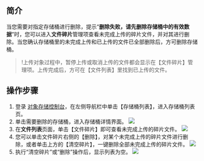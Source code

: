 ## 简介
当您需要对指定存储桶进行删除，提示“**删除失败，请先删除存储桶中的有效数据**”时，您可以进入**文件碎片**管理项查看未完成上传的碎片文件，并对其进行删除。当您确认存储桶里的未完成上传和已上传的文件已全部删除后，方可删除存储桶。

>!上传对象过程中，暂停上传或取消上传的文件都会显示在【文件碎片】管理项。上传完成后，方可在【文件列表】里找到已上传的文件。

## 操作步骤

1. 登录 [对象存储控制台](https://console.cloud.tencent.com/cos5)，在左侧导航栏中单击【存储桶列表】，进入存储桶列表页。
2. 单击需要删除的存储桶，进入存储桶详情界面。
![](https://main.qcloudimg.com/raw/f0868afb4209d10b0c152b6e364fc460.jpg)
3. 在**文件列表**页面，单击【文件碎片】即可查看未完成上传的碎片文件。
![](https://main.qcloudimg.com/raw/dbae703985940220fc506e190a3f8031.jpg)
4. 您可以单击文件碎片右侧的【删除】，对某个未完成上传的碎片文件进行删除，或者单击上方的【清空碎片】，一键删除全部未完成上传的碎片文件。
![](https://main.qcloudimg.com/raw/a27ec35969aaf6c7b6b18392d603cad7.jpg)
5. 执行“清空碎片”或“删除”操作后，显示列表为空。
![](https://main.qcloudimg.com/raw/24cdbebe3c0828571979187d981e0cce.png)

